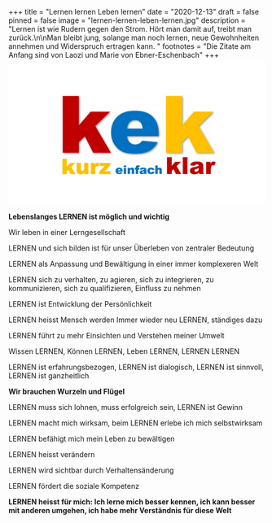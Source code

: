 +++
title = "Lernen lernen Leben lernen"
date = "2020-12-13"
draft = false
pinned = false
image = "lernen-lernen-leben-lernen.jpg"
description = "Lernen ist wie Rudern gegen den Strom. Hört man damit auf, treibt man zurück.\n\nMan bleibt jung, solange man noch lernen, neue  Gewohnheiten annehmen und Widerspruch ertragen kann. "
footnotes = "Die Zitate am Anfang sind von Laozi und Marie von Ebner-Eschenbach"
+++
![](kek.jpg)

**Lebenslanges LERNEN ist möglich und wichtig**

Wir leben in einer Lerngesellschaft

LERNEN und sich bilden ist für unser Überleben von zentraler Bedeutung 

LERNEN als Anpassung und Bewältigung in einer immer komplexeren Welt 

LERNEN sich zu verhalten, zu agieren, sich zu integrieren, zu kommunizieren, sich zu qualifizieren, Einfluss zu nehmen 

LERNEN ist Entwicklung der Persönlichkeit 

LERNEN heisst Mensch werden Immer wieder neu LERNEN, ständiges dazu 

LERNEN führt zu mehr Einsichten und Verstehen meiner Umwelt 

Wissen LERNEN, Können LERNEN, Leben LERNEN, LERNEN LERNEN 

LERNEN ist erfahrungsbezogen, LERNEN ist dialogisch, LERNEN ist sinnvoll, LERNEN ist ganzheitlich 

**Wir brauchen Wurzeln und Flügel** 

LERNEN muss sich lohnen, muss erfolgreich sein, LERNEN ist Gewinn 

LERNEN macht mich wirksam, beim LERNEN erlebe ich mich selbstwirksam 

LERNEN befähigt mich mein Leben zu bewältigen 

LERNEN heisst verändern 

LERNEN wird sichtbar durch Verhaltensänderung 

LERNEN fördert die soziale Kompetenz 

**LERNEN heisst für mich: 
Ich lerne mich besser kennen, 
ich kann besser mit anderen umgehen, 
ich habe mehr Verständnis für diese Welt**
